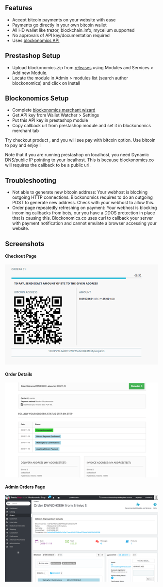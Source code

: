 Features
--------
- Accept bitcoin payments on your website with ease
- Payments go directly in your own bitcoin wallet
- All HD wallet like trezor, blockchain.info, mycelium supported
- No approvals of API key/documentation required
- Uses [blockonomics API](https://www.blockonomics.co/views/api.html)


Prestashop Setup
-----------------
- Upload blockonomics.zip from [releases](https://github.com/blockonomics/prestashop-plugin/releases) using Modules and Services > Add new Module.
- Locate the module in Admin > modules list (search author blockonomics) and click on Install


Blockonomics Setup
-----------------
- Complete [blockonomics merchant wizard](https://www.blockonomics.co/merchants) 
- Get API key from Wallet Watcher > Settings
- Put this API key in prestashop module 
- Copy callback url from prestashop module and set it in blockonomics merchant tab


Try checkout product , and you will see pay with bitcoin option.
Use bitcoin to pay and enjoy !

Note that if you are running prestashop on localhost, you need Dynamic DNS/public IP pointing to your localhost.
This is because blockonomics.co will requires the callback to be a public url.


Troubleshooting
-----------------
- Not able to generate new bitcoin address: Your webhost is blocking outgoing HTTP connections. Blockonomics requires to do an outgoing POST to generate new address. Check with your webhost to allow this.
- Order page repeatedly refreshing on payment: Your webhost is blocking incoming callbacks from bots, our you have a DDOS protection in place that is causing this. Blockonomics.co uses curl to callback your server with payment notification and cannot emulate a browser accessing your website.


Screenshots
-----------------
#### Checkout Page 
![checkout page](screenshot-3.png)
#### Order Details 
![order details](screenshot-2.png)
#### Admin Orders Page 
![admin orders page](screenshot-1.png)
